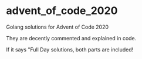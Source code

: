 # advent_of_code_2020
Golang solutions for Advent of Code 2020

They are decently commented and explained in code.

If it says "Full Day <n> solutions, both parts are included!
